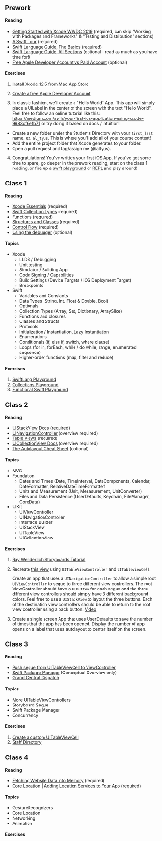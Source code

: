 ## Prework

#### Reading

* [Getting Started with Xcode WWDC 2019](https://developer.apple.com/videos/play/wwdc2019/404/) (required, can skip "Working with Packages and Frameworks" & "Testing and Distribution" sections)
* [A Swift Tour](https://docs.swift.org/swift-book/GuidedTour/GuidedTour.html) (required)
* [Swift Language Guide, The Basics](https://docs.swift.org/swift-book/LanguageGuide/TheBasics.html) (required)
* [Swift Language Guide, All Sections](https://docs.swift.org/swift-book/LanguageGuide/BasicOperators.html) (optional - read as much as you have time for!)
* [Free Apple Developer Account vs Paid Account](https://help.apple.com/developer-account/#/dev21218dfd6) (optional)

#### Exercises

1. [Install Xcode 12.5 from Mac App Store](https://apps.apple.com/us/app/xcode/id497799835?mt=12)

2. [Create a free Apple Developer Account](https://learnappmaking.com/how-to-create-a-free-apple-developer-account/)

3. In classic fashion, we'll create a "Hello World" App.  This app will simply place a UILabel in the center of the screen with the text "Hello World".  Feel free to follow an online tutorial like this: https://medium.com/swlh/your-first-ios-application-using-xcode-9983cf6efb71 or try doing it based on docs / intuition! 

* Create a new folder under the [Students Directory](/Students) with your `first_last` name.  ex. `al_tyus`.  This is where you'll add all of your course content!
* Add the entire project folder that Xcode generates to your folder.  
*  Open a pull request and tag/assign me (@altyus).

4. Congratulations! You've written your first iOS App.  If you've got some time to spare, go deeper in the prework reading, start on the class 1 reading, or fire up a [swift playground](https://www.hackingwithswift.com/read/0/1/how-to-install-xcode-and-create-a-playground) or [REPL](https://developer.apple.com/swift/blog/?id=18) and play around!

## Class 1

#### Reading

* [Xcode Essentials](https://developer.apple.com/library/archive/documentation/ToolsLanguages/Conceptual/Xcode_Overview/) (required)
* [Swift Collection Types](https://docs.swift.org/swift-book/LanguageGuide/CollectionTypes.html) (required)
* [Functions](https://docs.swift.org/swift-book/LanguageGuide/Functions.html) (required)
* [Structures and Classes](https://docs.swift.org/swift-book/LanguageGuide/ClassesAndStructures.html) (required)
* [Control Flow](https://docs.swift.org/swift-book/LanguageGuide/ControlFlow.html) (required)
* [Using the debugger](https://developer.apple.com/library/archive/documentation/ToolsLanguages/Conceptual/Xcode_Overview/UsingtheDebugger.html) (optional)

#### Topics

* Xcode
  * LLDB / Debugging
  * Unit testing
  * Simulator / Building App
  * Code Signing / Capabilities
  * Build Settings (Device Targets / iOS Deployment Target)
  * Breakpoints
* Swift
  * Variables and Constants
  * Data Types (String, Int, Float & Double, Bool)
  * Optionals
  * Collection Types (Array, Set, Dictionary, ArraySlice)
  * Functions and closures
  * Classes and Structs
  * Protocols
  * Initialization / Instantiation, Lazy Instantiation
  * Enumerations
  * Conditionals (if, else if, switch, where clause)
  * Loops (for in, forEach, while / do while, range, enumerated sequence)
  * Higher-order functions (map, filter and reduce)

#### Exercises

1. [SwiftLang Playground](Playgrounds/SwiftLangExercise1.playground)
2. [Collections Playground](Playgrounds/Collections.playground)
3. [Functional Swift Playground](Playgrounds/FunctionalSwift.playground)

## Class 2

#### Reading

* [UIStackView Docs](https://developer.apple.com/documentation/uikit/uistackview) (required)
* [UINavigationController](https://developer.apple.com/documentation/uikit/uinavigationcontroller) (overview required)
* [Table Views](https://developer.apple.com/documentation/uikit/views_and_controls/table_views) (required)
* [UICollectionView Docs](https://developer.apple.com/documentation/uikit/uicollectionview) (overview required)
* [The Autolayout Cheat Sheet](https://www.hackingwithswift.com/articles/140/the-auto-layout-cheat-sheet) (optional)

#### Topics

* MVC
* Foundation
  * Dates and Times (Date, TimeInterval, DateComponents, Calendar, DateFormatter, RelativeDateTimeFormatter)
  * Units and Measurement (Unit, Mesasurement, UnitConverter)
  * Files and Data Persistence (UserDefaults, Keychain, FileManager, CoreData)
* UIKit
  * UIViewController
  * UINavigationController
  * Interface Builder
  * UIStackView
  * UITableView
  * UICollectionView

#### Exercises

1. [Ray Wenderlich Storyboards Tutorial](https://www.raywenderlich.com/5055364-ios-storyboards-getting-started)

2. Recreate [this view](https://docs-assets.developer.apple.com/published/81df924749/ab74c89e-7d7e-46c0-a848-dee90fe046d2.png) using `UITableViewController` and `UITableViewCell` 

   Create an app that uses a `UINavigationController` to allow a simple root `UIViewController` to segue to three different view controllers.  The root ViewController should have a `UIButton` for each segue and the three different view controllers should simply have 3 different background colors.  Feel free to use a `UIStackView` to layout the three buttons. Each of the destination view controllers should be able to return to the root view controller using a back button. [Video](/Examples/RGB.mov)

3. Create a single screen App that uses UserDefaults to save the number of times that the app has been opened.  Display the number of app opens on a label that uses autolayout to center itself on the screen. 

## Class 3

#### Reading

* [Push segue from UITableViewCell to ViewController](https://www.tutorialspoint.com/push-segue-from-uitableviewcell-to-viewcontroller-in-swift)
* [Swift Package Manager](https://swift.org/package-manager/) (Conceptual Overview only)
* [Grand Central Dispatch](https://www.swiftbysundell.com/basics/grand-central-dispatch/)

#### Topics

* More UITableViewControllers
* Storyboard Segue
* Swift Package Manager
* Concurrency

#### Exercises

1. [Create a custom UITableViewCell](https://programmingwithswift.com/create-a-custom-uitableviewcell-with-swift/)
2. [Staff Directory](Staff/readme.md)

## Class 4

#### Reading

* [Fetching Website Data into Memory](https://developer.apple.com/documentation/foundation/url_loading_system/fetching_website_data_into_memory) (required)
* [Core Location](https://developer.apple.com/documentation/corelocation) | [Adding Location Services to Your App](https://developer.apple.com/documentation/corelocation/adding_location_services_to_your_app) (required)

#### Topics

* GestureRecognizers
* Core Location
* Networking
* Animation

#### Exercises